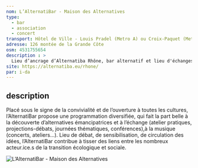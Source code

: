```yaml
---
nom: L’AlternatiBar - Maison des Alternatives
type: 
  - bar
  - association
  - concert
transport: Hôtel de Ville - Louis Pradel (Metro A) ou Croix-Paquet (Metro C)
adresse: 126 montée de la Grande Côte
osm: 4531755654
description : >
  Lieu d’ancrage d’Alternatiba Rhône, bar alternatif et lieu d'échanges et de débats.
site: https://alternatiba.eu/rhone/
par: i-da
---
```


## description

Placé sous le signe de la convivialité et de l’ouverture à toutes les cultures, l’AlternatiBar propose une programmation 
diversifiée, qui fait la part belle à la découverte d’alternatives émancipatrices et à l’échange 
(atelier pratiques, projections-débats, journées thématiques, conférences),à la musique (concerts, ateliers…).
Lieu de débat, de sensibilisation, de circulation des idées, l’AlternatiBar contribue à tisser des liens entre 
les nombreux acteur.ice.s de la transition écologique et sociale.

![L’AlternatiBar - Maison des Alternatives](./media/alternatibar.jpg)
